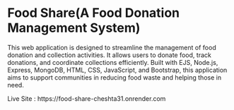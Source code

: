 <h1>Food Share(A Food Donation Management System)</h1>
<p>This web application is designed to streamline the management of food donation and collection activities. It allows users to donate food, track donations, and coordinate collections efficiently. Built with EJS, Node.js, Express, MongoDB, HTML, CSS, JavaScript, and Bootstrap, this application aims to support communities in reducing food waste and helping those in need.</p>
<p>Live Site : https://food-share-cheshta31.onrender.com</p>

